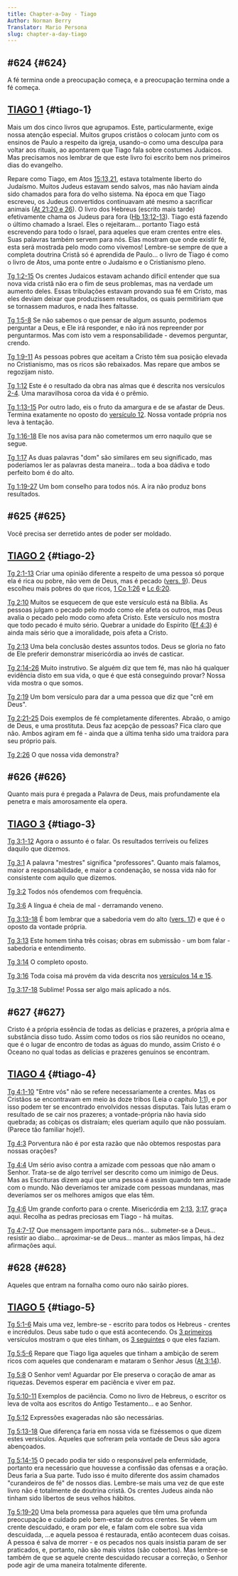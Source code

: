 ```yaml
---
title: Chapter-a-Day - Tiago
Author: Norman Berry
Translator: Mario Persona
slug: chapter-a-day-tiago
---
```


## #624 {#624}

A fé termina onde a preocupação começa, e a preocupação termina onde a fé começa.

## [TIAGO 1](http://mysword.info/b?r=Jas_1) {#tiago-1}

Mais um dos cinco livros que agrupamos. Este, particularmente, exige nossa atenção especial. Muitos grupos cristãos o colocam junto com os ensinos de Paulo a respeito da igreja, usando-o como uma desculpa para voltar aos rituais, ao apontarem que Tiago fala sobre costumes Judaicos. Mas precisamos nos lembrar de que este livro foi escrito bem nos primeiros dias do evangelho.

Repare como Tiago, em Atos [15:13,21](http://mysword.info/b?r=Act_15:13,21), estava totalmente liberto do Judaísmo. Muitos Judeus estavam sendo salvos, mas não haviam ainda sido chamados para fora do velho sistema. Na época em que Tiago escreveu, os Judeus convertidos continuavam até mesmo a sacrificar animais ([At 21:20 e 26](http://mysword.info/b?r=Act_21:20,26)). O livro dos Hebreus (escrito mais tarde) efetivamente chama os Judeus para fora ([Hb 13:12-13](http://mysword.info/b?r=Heb_13:12-13)). Tiago está fazendo o último chamado a Israel. Eles o rejeitaram... portanto Tiago está escrevendo para todo o Israel, para aqueles que eram crentes entre eles. Suas palavras também servem para nós. Elas mostram que onde existir fé, esta será mostrada pelo modo como vivemos! Lembre-se sempre de que a completa doutrina Cristã só é aprendida de Paulo... o livro de Tiago é como o livro de Atos, uma ponte entre o Judaísmo e o Cristianismo pleno.

[Tg 1:2-15](http://mysword.info/b?r=Jas_1:2-15) Os crentes Judaicos estavam achando difícil entender que sua nova vida cristã não era o fim de seus problemas, mas na verdade um aumento deles. Essas tribulações estavam provando sua fé em Cristo, mas eles deviam deixar que produzissem resultados, os quais permitiriam que se tornassem maduros, e nada lhes faltasse.

[Tg 1:5-8](http://mysword.info/b?r=Jas_1:5-8) Se não sabemos o que pensar de algum assunto, podemos perguntar a Deus, e Ele irá responder, e não irá nos repreender por perguntarmos. Mas com isto vem a responsabilidade - devemos perguntar, crendo.

[Tg 1:9-11](http://mysword.info/b?r=Jas_1:9-11) As pessoas pobres que aceitam a Cristo têm sua posição elevada no Cristianismo, mas os ricos são rebaixados. Mas repare que ambos se regozijam nisto.

[Tg 1:12](http://mysword.info/b?r=Jas_1:12) Este é o resultado da obra nas almas que é descrita nos versículos [2-4](http://mysword.info/b?r=Jas_1:2-4). Uma maravilhosa coroa da vida é o prêmio.

[Tg 1:13-15](http://mysword.info/b?r=Jas_1:13-15) Por outro lado, eis o fruto da amargura e de se afastar de Deus. Termina exatamente no oposto do [versículo 12](http://mysword.info/b?r=Jas_1:12). Nossa vontade própria nos leva à tentação.

[Tg 1:16-18](http://mysword.info/b?r=Jas_1:16-18) Ele nos avisa para não cometermos um erro naquilo que se segue.

[Tg 1:17](http://mysword.info/b?r=Jas_1:17) As duas palavras &quot;dom&quot; são similares em seu significado, mas poderíamos ler as palavras desta maneira... toda a boa dádiva e todo perfeito bom é do alto.

[Tg 1:19-27](http://mysword.info/b?r=Jas_1:19-27) Um bom conselho para todos nós. A ira não produz bons resultados.

## #625 {#625}

Você precisa ser derretido antes de poder ser moldado.

## [TIAGO 2](http://mysword.info/b?r=Jas_2) {#tiago-2}

[Tg 2:1-13](http://mysword.info/b?r=Jas_2:1-13) Criar uma opinião diferente a respeito de uma pessoa só porque ela é rica ou pobre, não vem de Deus, mas é pecado ([vers. 9](http://mysword.info/b?r=Jas_2:9)). Deus escolheu mais pobres do que ricos, [1 Co 1:26](http://mysword.info/b?r=1Co_1:26) e [Lc 6:20](http://mysword.info/b?r=Luk_6:20).

[Tg 2:10](http://mysword.info/b?r=Jas_2:10) Muitos se esquecem de que este versículo está na Bíblia. As pessoas julgam o pecado pelo modo como ele afeta os outros, mas Deus avalia o pecado pelo modo como afeta Cristo. Este versículo nos mostra que todo pecado é muito sério. Quebrar a unidade do Espírito ([Ef 4:3](http://mysword.info/b?r=Eph_4:3)) é ainda mais sério que a imoralidade, pois afeta a Cristo.

[Tg 2:13](http://mysword.info/b?r=Jas_2:13) Uma bela conclusão destes assuntos todos. Deus se gloria no fato de Ele preferir demonstrar misericórdia ao invés de casticar.

[Tg 2:14-26](http://mysword.info/b?r=Jas_2:14-26) Muito instrutivo. Se alguém diz que tem fé, mas não há qualquer evidência disto em sua vida, o que é que está conseguindo provar? Nossa vida mostra o que somos.

[Tg 2:19](http://mysword.info/b?r=Jas_2:19) Um bom versículo para dar a uma pessoa que diz que &quot;crê em Deus&quot;.

[Tg 2:21-25](http://mysword.info/b?r=Jas_2:21-25) Dois exemplos de fé completamente diferentes. Abraão, o amigo de Deus, e uma prostituta. Deus faz acepção de pessoas? Fica claro que não. Ambos agiram em fé - ainda que a última tenha sido uma traidora para seu próprio país.

[Tg 2:26](http://mysword.info/b?r=Jas_2:26) O que nossa vida demonstra?

## #626 {#626}

Quanto mais pura é pregada a Palavra de Deus, mais profundamente ela penetra e mais amorosamente ela opera.

## [TIAGO 3](http://mysword.info/b?r=Jas_3) {#tiago-3}

[Tg 3:1-12](http://mysword.info/b?r=Jas_3:1-12) Agora o assunto é o falar. Os resultados terríveis ou felizes daquilo que dizemos.

[Tg 3:1](http://mysword.info/b?r=Jas_3:1) A palavra &quot;mestres&quot; significa &quot;professores&quot;. Quanto mais falamos, maior a responsabilidade, e maior a condenação, se nossa vida não for consistente com aquilo que dizemos.

[Tg 3:2](http://mysword.info/b?r=Jas_3:2) Todos nós ofendemos com frequência.

[Tg 3:6](http://mysword.info/b?r=Jas_3:6) A língua é cheia de mal - derramando veneno.

[Tg 3:13-18](http://mysword.info/b?r=Jas_3:13-18) É bom lembrar que a sabedoria vem do alto ([vers. 17](http://mysword.info/b?r=Jas_3:17)) e que é o oposto da vontade própria.

[Tg 3:13](http://mysword.info/b?r=Jas_3:13) Este homem tinha três coisas; obras em submissão - um bom falar - sabedoria e entendimento.

[Tg 3:14](http://mysword.info/b?r=Jas_3:14) O completo oposto.

[Tg 3:16](http://mysword.info/b?r=Jas_3:16) Toda coisa má provém da vida descrita nos [versículos 14 e 15](http://mysword.info/b?r=Jas_3:14-15).

[Tg 3:17-18](http://mysword.info/b?r=Jas_3:17-18) Sublime! Possa ser algo mais aplicado a nós.

## #627 {#627}

Cristo é a própria essência de todas as delícias e prazeres, a própria alma e substância disso tudo. Assim como todos os rios são reunidos no oceano, que é o lugar de encontro de todas as águas do mundo, assim Cristo é o Oceano no qual todas as delícias e prazeres genuínos se encontram.

## [TIAGO 4](http://mysword.info/b?r=Jas_4) {#tiago-4}

[Tg 4:1-10](http://mysword.info/b?r=Jas_4:1-10) &quot;Entre vós&quot; não se refere necessariamente a crentes. Mas os Cristãos se encontravam em meio às doze tribos (Leia o capítulo [1:1](http://mysword.info/b?r=Jas_1:1)), e por isso podem ter se encontrado envolvidos nessas disputas. Tais lutas eram o resultado de se cair nos prazeres; a vontade-própria não havia sido quebrada; as cobiças os distraíam; eles queriam aquilo que não possuíam. (Parece tão familiar hoje!).

[Tg 4:3](http://mysword.info/b?r=Jas_4:3) Porventura não é por esta razão que não obtemos respostas para nossas orações?

[Tg 4:4](http://mysword.info/b?r=Jas_4:4) Um sério aviso contra a amizade com pessoas que não amam o Senhor. Trata-se de algo terrível ser descrito como um inimigo de Deus. Mas as Escrituras dizem aqui que uma pessoa é assim quando tem amizade com o mundo. Não deveríamos ter amizade com pessoas mundanas, mas deveríamos ser os melhores amigos que elas têm.

[Tg 4:6](http://mysword.info/b?r=Jas_4:6) Um grande conforto para o crente. Misericórdia em [2:13](http://mysword.info/b?r=Jas_2:13), [3:17](http://mysword.info/b?r=Jas_3:17), graça aqui. Recolha as pedras preciosas em Tiago - há muitas.

[Tg 4:7-17](http://mysword.info/b?r=Jas_4:7-17) Que mensagem importante para nós... submeter-se a Deus... resistir ao diabo... aproximar-se de Deus... manter as mãos limpas, há dez afirmações aqui.

## #628 {#628}

Aqueles que entram na fornalha como ouro não sairão piores.

## [TIAGO 5](http://mysword.info/b?r=Jas_5) {#tiago-5}

[Tg 5:1-6](http://mysword.info/b?r=Jas_5:1-6) Mais uma vez, lembre-se - escrito para todos os Hebreus - crentes e incrédulos. Deus sabe tudo o que está acontecendo. Os [3 primeiros](http://mysword.info/b?r=Jas_5:1-3) versículos mostram o que eles tinham, os [3 seguintes](http://mysword.info/b?r=Jas_5:4-6) o que eles faziam.

[Tg 5:5-6](http://mysword.info/b?r=Jas_5:5-6) Repare que Tiago liga aqueles que tinham a ambição de serem ricos com aqueles que condenaram e mataram o Senhor Jesus ([At 3:14](http://mysword.info/b?r=Act_3:14)).

[Tg 5:8](http://mysword.info/b?r=Jas_5:8) O Senhor vem! Aguardar por Ele preserva o coração de amar as riquezas. Devemos esperar em paciência e viver em paz.

[Tg 5:10-11](http://mysword.info/b?r=Jas_5:10-11) Exemplos de paciência. Como no livro de Hebreus, o escritor os leva de volta aos escritos do Antigo Testamento... e ao Senhor.

[Tg 5:12](http://mysword.info/b?r=Jas_5:12) Expressões exageradas não são necessárias.

[Tg 5:13-18](http://mysword.info/b?r=Jas_5:13-18) Que diferença faria em nossa vida se fizéssemos o que dizem estes versículos. Aqueles que sofreram pela vontade de Deus são agora abençoados.

[Tg 5:14-15](http://mysword.info/b?r=Jas_5:14-15) O pecado podia ter sido o responsável pela enfermidade, portanto era necessário que houvesse a confissão das ofensas e a oração. Deus faria a Sua parte. Tudo isso é muito diferente dos assim chamados &quot;curandeiros de fé&quot; de nossos dias. Lembre-se mais uma vez de que este livro não é totalmente de doutrina cristã. Os crentes Judeus ainda não tinham sido libertos de seus velhos hábitos.

[Tg 5:19-20](http://mysword.info/b?r=Jas_5:19-20) Uma bela promessa para aqueles que têm uma profunda preocupação e cuidado pelo bem-estar de outros crentes. Se vêem um crente descuidado, e oram por ele, e falam com ele sobre sua vida descuidada, ...e aquela pessoa é restaurada, então acontecem duas coisas. A pessoa é salva de morrer - e os pecados nos quais insistia param de ser praticados, e, portanto, não são mais vistos (são cobertos). Mas lembre-se também de que se aquele crente descuidado recusar a correção, o Senhor pode agir de uma maneira totalmente diferente.